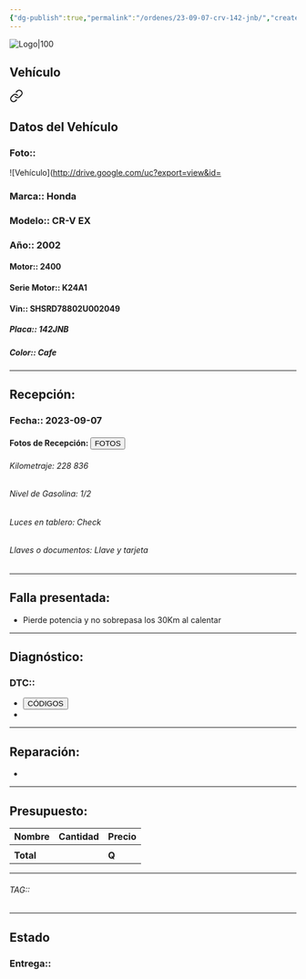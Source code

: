 ```yaml
---
{"dg-publish":true,"permalink":"/ordenes/23-09-07-crv-142-jnb/","created":"","updated":""}
---
```


![Logo|100](http://drive.google.com/uc?export=view&id=137fl3TIZ0-PU8b-Pt0bsjclwHub_u78G)

## Vehículo

<div class="transclusion internal-embed is-loaded"><a class="markdown-embed-link" href="/vehiculos/honda/crv-142-jnb/#datos-del-vehiculo" aria-label="Open link"><svg xmlns="http://www.w3.org/2000/svg" width="24" height="24" viewBox="0 0 24 24" fill="none" stroke="currentColor" stroke-width="2" stroke-linecap="round" stroke-linejoin="round" class="svg-icon lucide-link"><path d="M10 13a5 5 0 0 0 7.54.54l3-3a5 5 0 0 0-7.07-7.07l-1.72 1.71"></path><path d="M14 11a5 5 0 0 0-7.54-.54l-3 3a5 5 0 0 0 7.07 7.07l1.71-1.71"></path></svg></a><div class="markdown-embed">



## Datos del Vehículo 
### Foto:: 
![Vehículo](http://drive.google.com/uc?export=view&id=

### Marca:: Honda
### Modelo:: CR-V EX
### Año:: 2002
#### Motor:: 2400
#### Serie Motor:: K24A1
#### Vin:: SHSRD78802U002049
##### Placa:: 142JNB
##### Color:: Cafe
---


</div></div>


## Recepción:
### Fecha:: 2023-09-07
#### Fotos de Recepción: <a href="http"><button class="btn success">FOTOS</button></a>

###### Kilometraje: 228 836
###### Nivel de Gasolina: 1/2
###### Luces en tablero: Check
###### Llaves o documentos: Llave y tarjeta

---

## Falla presentada:
- Pierde potencia y no sobrepasa los 30Km al calentar 


---

## Diagnóstico:
### DTC:: 

- <a href="http"><button class="btn success">CÓDIGOS</button></a>
- 

---
## Reparación:
- 

---

## Presupuesto:

| Nombre | Cantidad | Precio |
| ------ | -------- | ------ |
|        |          |        |
| **Total**       |        |    **Q**    |

---

###### TAG:: 

---

## Estado

### Entrega:: 